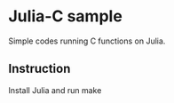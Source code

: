 # Julia-C sample

Simple codes running C functions on Julia.

## Instruction

Install Julia and run make
